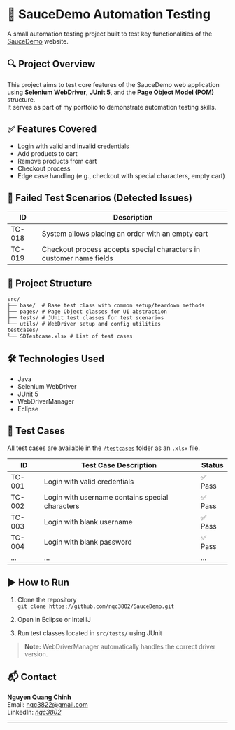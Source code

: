 # 🧪 SauceDemo Automation Testing

A small automation testing project built to test key functionalities of the [SauceDemo](https://www.saucedemo.com/) website.

## 🔍 Project Overview

This project aims to test core features of the SauceDemo web application using **Selenium WebDriver**, **JUnit 5**, and the **Page Object Model (POM)** structure.  
It serves as part of my portfolio to demonstrate automation testing skills.

## ✅ Features Covered

- Login with valid and invalid credentials
- Add products to cart
- Remove products from cart
- Checkout process
- Edge case handling (e.g., checkout with special characters, empty cart)

## 🚩 Failed Test Scenarios (Detected Issues)

| ID | Description |
|----|-------------|
| TC-018 | System allows placing an order with an empty cart |
| TC-019 | Checkout process accepts special characters in customer name fields |

## 📁 Project Structure
```
src/
├── base/  # Base test class with common setup/teardown methods
├── pages/ # Page Object classes for UI abstraction
├── tests/ # JUnit test classes for test scenarios
└── utils/ # WebDriver setup and config utilities
testcases/
└── SDTestcase.xlsx # List of test cases
```

## 🛠️ Technologies Used

- Java
- Selenium WebDriver
- JUnit 5
- WebDriverManager
- Eclipse

## 📄 Test Cases

All test cases are available in the [`/testcases`](./testcases) folder as an `.xlsx` file.

| ID | Test Case Description                                            | Status |
|----|------------------------------------------------------------------|--------|
| TC-001 | Login with valid credentials                                 | ✅ Pass |
| TC-002 | Login with username contains special characters              | ✅ Pass |
| TC-003 | Login with blank username                                    | ✅ Pass |
| TC-004 | Login with blank password                                    | ✅ Pass |
| ...    | ...                                                          | ...    |

## ▶️ How to Run

1. Clone the repository  
   `git clone https://github.com/nqc3802/SauceDemo.git`

2. Open in Eclipse or IntelliJ

3. Run test classes located in `src/tests/` using JUnit

> **Note:** WebDriverManager automatically handles the correct driver version.

## 📬 Contact

**Nguyen Quang Chinh**  
Email: nqc3822@gmail.com  
LinkedIn: [*nqc3802*](https://www.linkedin.com/in/nqc3802/)

---


